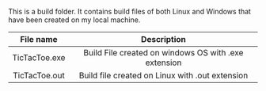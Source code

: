 This is a build folder. It contains build files of both Linux and Windows that have been created on my local machine.

|          File name         	|                      Description                     	|
|:--------------------------:	|:----------------------------------------------------:	|
|        TicTacToe.exe       	| Build File created on windows OS with .exe extension 	|
|          TicTacToe.out      |        Build file created on Linux with .out extension|             	|
